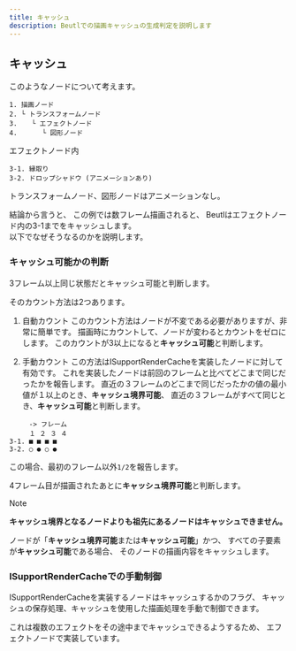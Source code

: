 ```yaml
---
title: キャッシュ
description: Beutlでの描画キャッシュの生成判定を説明します
---
```


## キャッシュ
このようなノードについて考えます。
```
1. 描画ノード
2. └ トランスフォームノード
3. 　 └ エフェクトノード
4. 　 　 └ 図形ノード
```
エフェクトノード内
```
3-1. 縁取り
3-2. ドロップシャドウ (アニメーションあり)
```
トランスフォームノード、図形ノードはアニメーションなし。

結論から言うと、
この例では数フレーム描画されると、
Beutlはエフェクトノード内の3-1までをキャッシュします。  
以下でなぜそうなるのかを説明します。

### キャッシュ可能かの判断
3フレーム以上同じ状態だとキャッシュ可能と判断します。

そのカウント方法は2つあります。
1. 自動カウント
このカウント方法はノードが不変である必要がありますが、非常に簡単です。
描画時にカウントして、ノードが変わるとカウントをゼロにします。
このカウントが3以上になると**キャッシュ可能**と判断します。

2. 手動カウント
この方法はISupportRenderCacheを実装したノードに対して有効です。
これを実装したノードは前回のフレームと比べてどこまで同じだったかを報告します。
直近の３フレームのどこまで同じだったかの値の最小値が１以上のとき、**キャッシュ境界可能**、
直近の３フレームがすべて同じとき、**キャッシュ可能**と判断します。
```
     -> フレーム
     １ ２ ３ ４
3-1. ■ ■ ■ ■
3-2. ○ ● ○ ●
```
この場合、最初のフレーム以外`1/2`を報告します。

4フレーム目が描画されたあとに**キャッシュ境界可能**と判断します。
> [!NOTE]
> **キャッシュ境界となるノードよりも祖先にあるノードはキャッシュできません。**

ノードが「**キャッシュ境界可能**または**キャッシュ可能**」かつ、
すべての子要素が**キャッシュ可能**である場合、
そのノードの描画内容をキャッシュします。

### ISupportRenderCacheでの手動制御

ISupportRenderCacheを実装するノードはキャッシュするかのフラグ、
キャッシュの保存処理、キャッシュを使用した描画処理を手動で制御できます。

これは複数のエフェクトをその途中までキャッシュできるようするため、
エフェクトノードで実装しています。
